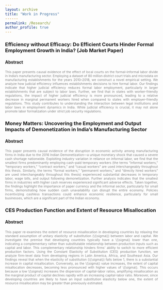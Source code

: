 ```yaml
---
layout: archive
title: "Work in Progress"
------
permalink: /Research/
author_profile: true
---
```



### Efficiency without Efficacy: Do Efficient Courts Hinder Formal Employment Growth in India? (Job Market Paper)

#### Abstract
<p style="font-size: 0.75em; color: grey; text-align: justify;">
This paper presents causal evidence of the effect of local courts on the formal–informal labor divide in India’s manufacturing sector. Employing a dataset of 80 million district court trials and microdata on manufacturing establishments for the years 2010–2018, we construct a novel empirical setting. We analyze how judicial efficiency influences establishments decisions to hire formal labor. Our findings indicate that higher judicial efficiency reduces formal labor employment, particularly in larger establishments that are subject to labor laws. Further, we find that in states with worker-friendly regulations, the impact of higher judicial efficiency is more pronounced, leading to a relative decrease in marginal permanent workers hired when compared to states with employer-friendly regulations. This study contributes to understanding the interaction between legal institutions and labor laws in employment dynamics in India. While judicial efficiency is crucial, it may not alone promote labor formalization under strict job security regulations.
</p>


### Money Matters: Uncovering the Employment and Output Impacts of Demonetization in India’s Manufacturing Sector

#### Abstract
<p style="font-size: 0.75em; color: grey; text-align: justify;">
This paper presents causal evidence of the disruption in economic activity among manufacturing firms in India due to the 2016 Indian Demonetization—a unique monetary shock that caused a severe cash shortage nationwide. Exploiting industry variation in reliance on informal labor, we find that the smallest firms predominantly employing cash-paid temporary workers (the terms “informal workers,” “temporary workers,” “contract workers,” and “casual workers” are used interchangeably throughout this thesis. Similarly, the terms “formal workers,” “permanent workers,” and “directly hired workers” are used interchangeably throughout this thesis) experienced substantial decreases in temporary labor, wage bills, and output following demonetization. Further analysis indicates that the smallest firms in industries with higher cash reserves experienced significant adverse effects. Taken together, the findings highlight the importance of paper currency and the informal sector, particularly for small firms, demonstrating how sudden cash unavailability can disrupt the entire economy. Policies incentivizing cashless transactions could enhance economic resilience, particularly for small businesses, which are a significant part of the Indian economy.
</p>


### CES Production Function and Extent of Resource Misallocation

#### Abstract
<p style="font-size: 0.75em; color: grey; text-align: justify;">
This paper re-examines the extent of resource misallocation in developing countries by relaxing the standard assumption of unitary elasticity of substitution (\(\sigma\)) between labor and capital. We investigate the premise that developing countries typically have a \(\sigma\) lower than one, indicating a complementary rather than substitutable relationship between production inputs such as capital and labor. This complementary relationship hinders firms' ability to switch to more efficient production factors. Using the Constant Elasticity of Substitution (CES) production function, we analyze firm-level data from developing regions in Latin America, Africa, and Southeast Asia. Our findings reveal that when the elasticity of substitution (\(\sigma\)) falls below 1, there is a substantial increase in capital misallocation. Conversely, as the \(\sigma\) value increases, the extent of capital misallocation decreases, becoming less pronounced with higher values of \(\sigma\). This occurs because a low \(\sigma\) increases the dispersion of capital-labor ratios, amplifying misallocation as the marginal product of capital declines rapidly with an increasing capital-labor ratio. Moreover, since developing countries are likely to have an input substitution elasticity below one, the extent of resource misallocation may be greater than previously estimated.
</p>


<!-- 
  {% comment %}
  {% remove upper and lower brackets when you have a google profile to activate below comment %}
  <div class="wordwrap">You can also find my articles on <a href="{{site.author.googlescholar}}">my Google Scholar profile</a>.</div>
  {% endcomment %}
-->

